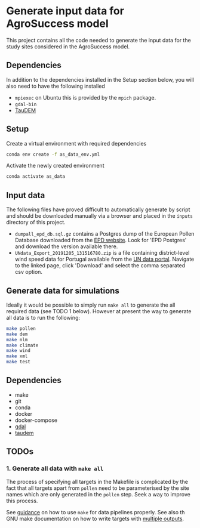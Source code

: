 # Generate input data for AgroSuccess model

This project contains all the code needed to generate the input data for the
study sites considered in the AgroSuccess model.

## Dependencies

In addition to the dependencies installed in the Setup section below, you will
also need to have the following installed

- `mpiexec` on Ubuntu this is provided by the `mpich` package.
- `gdal-bin`
- [TauDEM](https://hydrology.usu.edu/taudem/taudem5/index.html)

## Setup

Create a virtual environment with required dependencies
```bash
conda env create -f as_data_env.yml
```

Activate the newly created environment

```bash
conda activate as_data
```

## Input data

The following files have proved difficult to automatically generate by script
and should be downloaded manually via a browser and placed in the `inputs`
directory of this project.

- `dumpall_epd_db.sql.gz` contains a Postgres dump of the European Pollen Database
  downloaded from the [EPD website][epd-website-downloads]. Look for 'EPD Postgres'
  and download the version available there.
- `UNdata_Export_20191205_131516780.zip` is a file containing district-level
   wind speed data for Portugal available from the
   [UN data portal][UN-portugal-wind]. Navigate to the linked page, click
   'Download' and select the comma separated csv option.

[epd-website-downloads]: http://europeanpollendatabase.net/data/downloads/
[UN-portugal-wind]: http://data.un.org/Data.aspx?d=CLINO&f=ElementCode%3a16%3bCountryCode%3aPO&c=2,5,6,7,10,15,18,19,20,22,24,26,28,30,32,34,36,38,40,42,44,46&s=CountryName:asc,WmoStationNumber:asc,StatisticCode:asc&v=1

## Generate data for simulations

Ideally it would be possible to simply run `make all` to generate the all
required data (see TODO 1 below). However at present the way to generate all
data is to run the following:

```bash
make pollen
make dem
make nlm
make climate
make wind
make xml
make test
```

## Dependencies

- make
- git
- conda
- docker
- docker-compose
- [gdal](https://gdal.org/)
- [taudem](http://hydrology.usu.edu/taudem/taudem5/index.html)

## TODOs

### 1. Generate all data with `make all`

The process of specifying all targets in the Makefile is complicated by the
fact that all targets apart from `pollen` need to be parameterised by the site
names which are only generated in the `pollen` step. Seek a way to improve this
process.

See [guidance][make-pipeline] on how to use `make` for data pipelines properly.
See also th GNU make documentation on how to write targets with
[multiple outputs][make-multi-targets].

[make-multi-targets]: https://www.gnu.org/software/make/manual/html_node/Multiple-Targets.html
[make-pipeline]: https://byronjsmith.com/make-bml/
